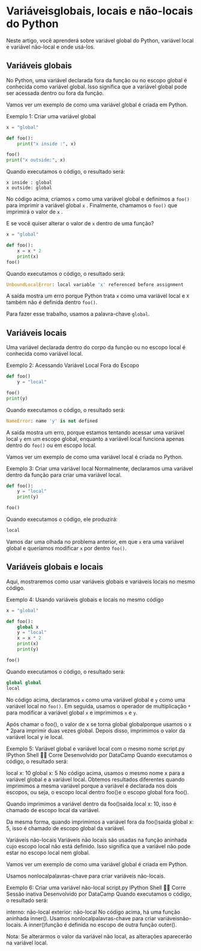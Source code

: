 # Variáveis ​​globais, locais e não-locais do Python

Neste artigo, você aprenderá sobre variável global do Python, variável local e variável não-local e onde usá-los.

## Variáveis ​​globais

No Python, uma variável declarada fora da função ou no escopo global é conhecida como variável global. Isso significa que a variável global pode ser acessada dentro ou fora da função.

Vamos ver um exemplo de como uma variável global é criada em Python.

Exemplo 1: Criar uma variável global

```py
x = "global"

def foo():
    print("x inside :", x)

foo()
print("x outside:", x)
```

Quando executamos o código, o resultado será:

```oy
x inside : global
x outside: global
```

No código acima, criamos `x` como uma variável global e definimos a `foo()` para imprimir a variável global `x` . Finalmente, chamamos o `foo()` que imprimirá o valor de `x` .

E se você quiser alterar o valor de `x` dentro de uma função?

```py
x = "global"

def foo():
    x = x * 2
    print(x)
foo()
```

Quando executamos o código, o resultado será:

```py
UnboundLocalError: local variable 'x' referenced before assignment
```

A saída mostra um erro porque Python trata `x` como uma variável local e `X` também não é definida dentro `foo()`.

Para fazer esse trabalho, usamos a palavra-chave `global`.

## Variáveis ​​locais

Uma variável declarada dentro do corpo da função ou no escopo local é conhecida como variável local.

Exemplo 2: Acessando Variável Local Fora do Escopo

```py
def foo()
    y = "local"

foo()
print(y)
```

Quando executamos o código, o resultado será:

```py
NameError: name 'y' is not defined
```

A saída mostra um erro, porque estamos tentando acessar uma variável local `y` em um escopo global, enquanto a variável local funciona apenas dentro do `foo()` ou em escopo local.

Vamos ver um exemplo de como uma variável local é criada no Python.

Exemplo 3: Criar uma variável local
Normalmente, declaramos uma variável dentro da função para criar uma variável local.

```py
def foo():
    y = "local"
    print(y)

foo()
```

Quando executamos o código, ele produzirá:

```py
local
```

Vamos dar uma olhada no problema anterior, em que `x` era uma variável global e queríamos modificar `x` por dentro `foo()`.

## Variáveis ​​globais e locais

Aqui, mostraremos como usar variáveis ​​globais e variáveis ​​locais no mesmo código.

Exemplo 4: Usando variáveis ​​globais e locais no mesmo código

```py
x = "global"

def foo():
    global x
    y = "local"
    x = x * 2
    print(x)
    print(y)

foo()
```

Quando executamos o código, o resultado será:

```py
global global
local
```

No código acima, declaramos `x` como uma variável global e `y` como uma variável local no `foo()`. Em seguida, usamos o operador de multiplicação `*` para modificar a variável global `x` e imprimimos `x` e `y`.

Após chamar o foo(), o valor de x se torna global globalporque usamos o x * 2para imprimir duas vezes global. Depois disso, imprimimos o valor da variável local y ie local.

Exemplo 5: Variável global e variável local com o mesmo nome
script.py
IPython Shell

Corre
Desenvolvido por DataCamp
Quando executamos o código, o resultado será:

local x: 10
global x: 5
No código acima, usamos o mesmo nome x para a variável global e a variável local. Obtemos resultados diferentes quando imprimimos a mesma variável porque a variável é declarada nos dois escopos, ou seja, o escopo local dentro foo()e o escopo global fora foo().

Quando imprimimos a variável dentro da foo()saída local x: 10, isso é chamado de escopo local da variável.

Da mesma forma, quando imprimimos a variável fora da foo()saída global x: 5, isso é chamado de escopo global da variável.

Variáveis ​​não-locais
Variáveis ​​não locais são usadas na função aninhada cujo escopo local não está definido. Isso significa que a variável não pode estar no escopo local nem global.

Vamos ver um exemplo de como uma variável global é criada em Python.

Usamos nonlocalpalavras-chave para criar variáveis ​​não-locais.

Exemplo 6: Criar uma variável não-local
script.py
IPython Shell

Corre
Sessão inativa
Desenvolvido por DataCamp
Quando executamos o código, o resultado será:

interno: não-local
exterior: não-local
No código acima, há uma função aninhada inner(). Usamos nonlocalpalavras-chave para criar variáveis ​​não-locais. A inner()função é definida no escopo de outra função outer().

Nota: Se alterarmos o valor da variável não local, as alterações aparecerão na variável local.